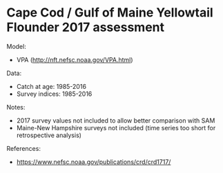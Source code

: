 # Cape Cod / Gulf of Maine Yellowtail Flounder 2017 assessment

Model:
* VPA (http://nft.nefsc.noaa.gov/VPA.html)

Data:
* Catch at age: 1985-2016
* Survey indices: 1985-2016

Notes:
* 2017 survey values not included to allow better comparison with SAM
* Maine-New Hampshire surveys not included (time series too short for retrospective analysis)

References:
* https://www.nefsc.noaa.gov/publications/crd/crd1717/


